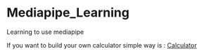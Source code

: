 # Mediapipe_Learning

Learning to use mediapipe

If you want to build your own calculator simple way is :
[Calculator](https://medium.com/@mahakal001/end-to-end-project-example-in-mediapipe-b74a4a8ebb61)
